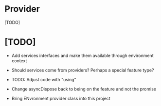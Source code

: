 # Provider
[TODO]

# [TODO]

* Add services interfaces and make them available through environment context

* Should services come from providers? Perhaps a special feature type?

* TODO: Adjust code with "using"
*   Change asyncDispose back to being on the feature and not the promise
* Bring ENvronment provider class into this project